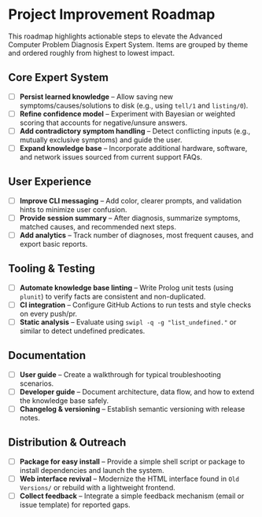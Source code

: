 # Project Improvement Roadmap

This roadmap highlights actionable steps to elevate the Advanced Computer Problem Diagnosis Expert System. Items are grouped by theme and ordered roughly from highest to lowest impact.

## Core Expert System
- [ ] **Persist learned knowledge** – Allow saving new symptoms/causes/solutions to disk (e.g., using `tell/1` and `listing/0`).
- [ ] **Refine confidence model** – Experiment with Bayesian or weighted scoring that accounts for negative/unsure answers.
- [ ] **Add contradictory symptom handling** – Detect conflicting inputs (e.g., mutually exclusive symptoms) and guide the user.
- [ ] **Expand knowledge base** – Incorporate additional hardware, software, and network issues sourced from current support FAQs.

## User Experience
- [ ] **Improve CLI messaging** – Add color, clearer prompts, and validation hints to minimize user confusion.
- [ ] **Provide session summary** – After diagnosis, summarize symptoms, matched causes, and recommended next steps.
- [ ] **Add analytics** – Track number of diagnoses, most frequent causes, and export basic reports.

## Tooling & Testing
- [ ] **Automate knowledge base linting** – Write Prolog unit tests (using `plunit`) to verify facts are consistent and non-duplicated.
- [ ] **CI integration** – Configure GitHub Actions to run tests and style checks on every push/pr.
- [ ] **Static analysis** – Evaluate using `swipl -q -g "list_undefined."` or similar to detect undefined predicates.

## Documentation
- [ ] **User guide** – Create a walkthrough for typical troubleshooting scenarios.
- [ ] **Developer guide** – Document architecture, data flow, and how to extend the knowledge base safely.
- [ ] **Changelog & versioning** – Establish semantic versioning with release notes.

## Distribution & Outreach
- [ ] **Package for easy install** – Provide a simple shell script or package to install dependencies and launch the system.
- [ ] **Web interface revival** – Modernize the HTML interface found in `Old Versions/` or rebuild with a lightweight frontend.
- [ ] **Collect feedback** – Integrate a simple feedback mechanism (email or issue template) for reported gaps.
